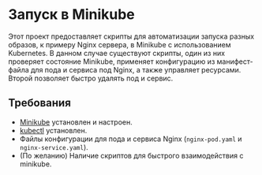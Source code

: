 # Запуск в Minikube

Этот проект предоставляет скрипты для автоматизации запуска разных образов, к примеру Nginx сервера, в Minikube с использованием Kubernetes. В данном случае существуют скрипты, один из них проверяет состояние Minikube, применяет конфигурацию из манифест-файла для пода и сервиса под Nginx, а также управляет ресурсами. Второй позволяет быстро удалять под и сервис.

## Требования

- [Minikube](https://minikube.sigs.k8s.io/docs/start/) установлен и настроен.
- [kubectl](https://kubernetes.io/docs/tasks/tools/) установлен.
- Файлы конфигурации для пода и сервиса Nginx (`nginx-pod.yaml` и `nginx-service.yaml`).
- (По желанию) Наличие скриптов для быстрого взаимодействия с minikube.
